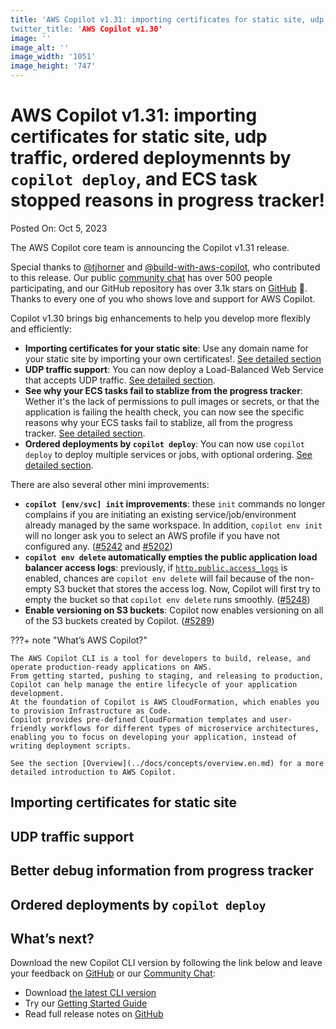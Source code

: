 ```yaml
---
title: 'AWS Copilot v1.31: importing certificates for static site, udp traffic,  ordered deploymennts by `copilot deploy`, and ECS task stopped reasons in progress tracker!
twitter_title: 'AWS Copilot v1.30'
image: ''
image_alt: ''
image_width: '1051'
image_height: '747'
---
```


# AWS Copilot v1.31: importing certificates for static site, udp traffic, ordered deploymennts by `copilot deploy`, and ECS task stopped reasons in progress tracker!

Posted On: Oct 5, 2023

The AWS Copilot core team is announcing the Copilot v1.31 release.

Special thanks to [@tjhorner](https://github.com/tjhorner) and [@build-with-aws-copilot](https://github.com/build-with-aws-copilot), who contributed to this release.
Our public [сommunity сhat](https://app.gitter.im/#/room/#aws_copilot-cli:gitter.im) has over 500 people participating, and our GitHub repository has over 3.1k stars on [GitHub](http://github.com/aws/copilot-cli/) 🚀.
Thanks to every one of you who shows love and support for AWS Copilot.

Copilot v1.30 brings big enhancements to help you develop more flexibly and efficiently:

- **Importing certificates for your static site**: Use any domain name for your static site by importing your own certificates!. [See detailed section](#importing-certificates-for-static-site)
- **UDP traffic support**: You can now deploy a Load-Balanced Web Service that accepts UDP traffic. [See detailed section](#udp-traffic-support).
- **See why your ECS tasks fail to stablize from the progress tracker**: Wether it's the lack of permissions to pull images or secrets, or that the application is failing the health check, you can now see the specific reasons why your ECS tasks fail to stablize, all from the progress tracker. [See detailed section](#better-debug-information-from-progress-tracker).
- **Ordered deployments by `copilot deploy`**: You can now use `copilot deploy` to deploy multiple services or jobs, with optional ordering. [See detailed section](#ordered-deployments-by-copilot-deploy). 

There are also several other mini improvements:
- **`copilot [env/svc] init` improvements**: these `init` commands no longer complains if you are initiating an existing service/job/environment already managed by the same workspace. In addition, `copilot env init` will no longer ask you to select an AWS profile if you have not configured any. ([#5242](https://github.com/aws/copilot-cli/pull/5242) and [#5202](https://github.com/aws/copilot-cli/pull/5202))
- **`copilot env delete` automatically empties the public application load balancer access logs**: previously, if [`http.public.access_logs`](https://aws.github.io/copilot-cli/docs/manifest/environment/#http-public-access-logs) is enabled, chances are `copilot env delete` will fail because of the non-empty S3 bucket that stores the access log. Now, Copilot will first try to empty the bucket so that `copilot env delete` runs smoothly. ([#5248](https://github.com/aws/copilot-cli/pull/5184))
- **Enable versioning on S3 buckets**: Copilot now enables versioning on all of the S3 buckets created by Copilot. ([#5289](https://github.com/aws/copilot-cli/pull/5289))

???+ note "What’s AWS Copilot?"

    The AWS Copilot CLI is a tool for developers to build, release, and operate production-ready applications on AWS.
    From getting started, pushing to staging, and releasing to production, Copilot can help manage the entire lifecycle of your application development.
    At the foundation of Copilot is AWS CloudFormation, which enables you to provision Infrastructure as Code.
    Copilot provides pre-defined CloudFormation templates and user-friendly workflows for different types of microservice architectures,
    enabling you to focus on developing your application, instead of writing deployment scripts.

    See the section [Overview](../docs/concepts/overview.en.md) for a more detailed introduction to AWS Copilot.

## Importing certificates for static site

## UDP traffic support

## Better debug information from progress tracker

## Ordered deployments by `copilot deploy`

## What’s next?

Download the new Copilot CLI version by following the link below and leave your feedback on [GitHub](https://github.com/aws/copilot-cli/) or our [Community Chat](https://gitter.im/aws/copilot-cli):

- Download [the latest CLI version](../docs/getting-started/install.en.md)
- Try our [Getting Started Guide](../docs/getting-started/first-app-tutorial.en.md)
- Read full release notes on [GitHub](https://github.com/aws/copilot-cli/releases/tag/v1.31.0)